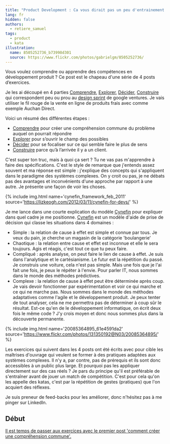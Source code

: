 ```yaml
---
title: "Product Development : Ca vous dirait pas un peu d'entrainement ?"
lang: fr
hidden: false
authors:
  - retiere_samuel
tags:
  - product
  - kata
illustration:
  name: 8505252736_b73998d301
  source: https://www.flickr.com/photos/gabrielgm/8505252736/
---
```

Vous voulez comprendre ou apprendre des compétences en développement produit ? Ce post est le chapeau d'une série de 4 posts d’exercices.

Je les ai découpé en 4 parties [Comprendre], [Explorer], [Décider], [Construire] qui correspondent peu ou prou au [design sprint] de google ventures. Je vais utiliser le fil rouge de la vente en ligne de produits frais avec comme exemple Auchan Direct.

Voici un résumé des différentes étapes :

- [Comprendre] pour créer une compréhension commune du problème auquel on pourrait répondre
- [Explorer] pour s’ouvrir le champ des possibles
- [Décider] pour se focaliser sur ce qui semble faire le plus de sens
- [Construire] parce qu’à l’arrivée il y a un client.


C'est super ton truc, mais à quoi ça sert ? Tu ne vas pas m'apprendre à faire des spécifications. C'est le style de remarque que j'entends assez souvent et ma réponse est simple : j'explique des concepts qui s'appliquent dans le paradigme des systèmes complexes. On y croit ou pas, je ne débats pas des avantages et inconvénients d'une approche par rapport à une autre. Je présente une façon de voir les choses.


{% include img.html
    name='cynefin_framework_feb_2011'
    source='https://lizkeogh.com/2012/03/11/cynefin-for-devs/'
%}

Je me lance dans une courte explication du modèle [Cynefin] pour expliquer dans quel cadre je me positionne. [Cynefin] est un modèle d'aide de prise de décision qui classe les situations dans 4 domaines :

- Simple : la relation de cause à effet est simple et connue par tous. Je veux du pain, je cherche un magasin de la catégorie 'boulangerie'
- Chaotique : la relation entre cause et effet est inconnue et elle le sera toujours. Agis et réagis, c'est tout ce que tu peux faire.
- Compliqué : après analyse, on peut faire le lien de cause à effet. Je suis dans l'analytique et le cartésianisme. Le futur est la répétition du passé. Je construis une voiture, cela n'est pas simple. Mais une fois que je l'ai fait une fois, je peux le répéter à l'envie. Pour parler IT, nous sommes dans le monde des méthodes prédictives.
- Complexe : la relation de cause à effet peut être déterminée après coup. Je vais devoir fonctionner par expérimentation et voir ce qui marche et ce qui ne marche pas. Nous sommes dans le monde des méthodes adaptatives comme l'agile et le développement produit. Je peux tenter de tout analyser, cela ne me permettra pas de déterminer à coup sûr le résultat. Est-ce qu'en de le développement informatique, on écrit deux fois le même code ? J'y crois moyen et donc nous sommes plus dans la découverte permanente.


{% include img.html
    name='20085364895_61e4591da2'
    source='https://www.flickr.com/photos/131350192@N03/20085364895/'
%}

Les exercices qui suivent dans les 4 posts ont été écrits avec pour cible les maîtrises d'ouvrage qui veulent se former à des pratiques adaptées aux systèmes complexes. Il n'y a, par contre, pas de prérequis et ils sont donc accessibles à un public plus large. Et pourquoi pas les appliquer directement sur des cas réels ? Je pars du principe qu'il est préférable de s'entraîner avant de jouer un match de compétition. C'est pour cela qu'on les appelle des katas, c'est par la répétition de gestes (pratiques) que l'on acquiert des réflexes.

Je suis preneur de feed-backs pour les améliorer, donc n'hésitez pas à me pinger sur LinkedIn.


## Début

[Il est temps de passer aux exercices avec le premier post 'comment créer une compréhension commune'.](/articles/2016/11/24/katastrophe_1_share.html)

[design sprint]: https://library.gv.com/the-product-design-sprint-understand-day-1-e164f76e69cf#.6nykd8v0s
[Comprendre]: /articles/2016/11/24/katastrophe_1_share.html
[Explorer]: /articles/2016/11/24/katastrophe_2_diverge.html
[Décider]: /articles/2016/11/24/katastrophe_3_converge.html
[Construire]: /articles/2016/11/24/katastrophe_4_build.html
[Cynefin]: https://en.wikipedia.org/wiki/Cynefin_framework
